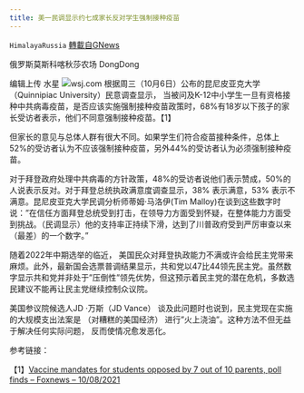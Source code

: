 ```yaml
---
title: 美一民调显示约七成家长反对学生强制接种疫苗
---
```

`HimalayaRussia` [轉載自GNews](https://gnews.org/zh-hans/1582302/)

俄罗斯莫斯科喀秋莎农场 DongDong

编辑上传 水星
![](https://assets.gnews.org/wp-content/uploads/2021/10/V-1.jpg)wsj.com
根据周三（10月6日）公布的昆尼皮亚克大学（Quinnipiac University）民意调查显示， 当被问及K-12中小学生一旦有资格接种中共病毒疫苗，是否应该实施强制接种疫苗政策时，68%有18岁以下孩子的家长受访者表示，他们不同意强制接种疫苗。【1】

但家长的意见与总体人群有很大不同。如果学生们符合疫苗接种条件，总体上52%的受访者认为不应该强制接种疫苗，另外44%的受访者认为必须强制接种疫苗。

对于拜登政府处理中共病毒的方针政策，48%的受访者说他们表示赞成，50%的人说表示反对。对于拜登总统执政满意度调查显示，38% 表示满意，53% 表示不满意。昆尼皮亚克大学民调分析师蒂姆·马洛伊(Tim Malloy)在谈到这些数字时说：”在信任方面拜登总统受到打击，在领导力方面受到怀疑，在整体能力方面受到挑战。（民调显示）他的支持率正持续下滑，达到了川普政府受到严厉审查以来（最差）的一个数字。”

随着2022年中期选举的临近， 美国民众对拜登执政能力不满或许会给民主党带来麻烦。此外，最新国会选票普调结果显示，共和党以47比44领先民主党。虽然数字显示共和党并非处于”压倒性”领先优势，但这预示着民主党的潜在危机，多数选民建议不能再让民主党继续控制众议院。

美国参议院候选人JD ·万斯（JD Vance） 谈及此问题时也说到，民主党现在实施的大规模支出法案是 （对糟糕的美国经济） 进行”火上浇油”。这种方法不但无益于解决任何实际问题， 反而使情况愈发恶化。

参考链接：

【1】[Vaccine mandates for students opposed by 7 out of 10 parents, poll finds – Foxnews – 10/08/2021](https://www.foxnews.com/politics/nearly-7-in-10-parents-oppose-vaccine-mandates-for-students-poll-finds)
